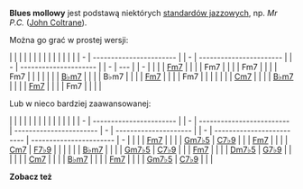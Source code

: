 **Blues mollowy** jest podstawą niektórych [standardów
jazzowych](standard_jazzowy "wikilink"), np. *Mr P.C.* ([John
Coltrane](John_Coltrane "wikilink")).

Można go grać w prostej wersji:

|   |                         |  |   |                         |  |   |                       |  |   |     |  |   |
| - | ----------------------- |  | - | ----------------------- |  | - | --------------------- |  | - | --- |  | - |
| | | [Fm7](Fm7 "wikilink")   |  | | | Fm7                     |  | | | Fm7                   |  | | | Fm7 |  | | |
| | | [B♭m7](B♭m7 "wikilink") |  | | | B♭m7                    |  | | | [Fm7](Fm7 "wikilink") |  | | | Fm7 |  | | |
| | | [Cm7](Cm7 "wikilink")   |  | | | [B♭m7](B♭m7 "wikilink") |  | | | [Fm7](Fm7 "wikilink") |  | | | Fm7 |  | | |

Lub w nieco bardziej zaawansowanej:

|   |                         |  |   |                           |                         |   |                       |  |   |                           |                         |   |
| - | ----------------------- |  | - | ------------------------- | ----------------------- | - | --------------------- |  | - | ------------------------- | ----------------------- | - |
| | | [Fm7](Fm7 "wikilink")   |  | | | [Gm7♭5](Gm7♭5 "wikilink") | [C7♭9](C7♭9 "wikilink") | | | [Fm7](Fm7 "wikilink") |  | | | [Cm7](Cm7 "wikilink")     | [F7♭9](F7♭9 "wikilink") | | |
| | | [B♭m7](B♭m7 "wikilink") |  | | | [Gm7♭5](Gm7♭5 "wikilink") | [C7♭9](C7♭9 "wikilink") | | | [Fm7](Fm7 "wikilink") |  | | | [Dm7♭5](Dm7♭5 "wikilink") | [G7♭9](G7♭9 "wikilink") | | |
| | | [Cm7](Cm7 "wikilink")   |  | | | [B♭m7](B♭m7 "wikilink")   |                         | | | [Fm7](Fm7 "wikilink") |  | | | [Gm7♭5](Gm7♭5 "wikilink") | [C7♭9](C7♭9 "wikilink") | | |

**Zobacz też**